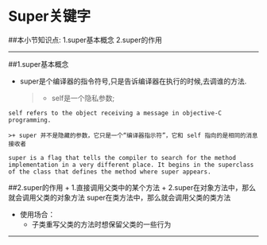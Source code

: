 # Super关键字
##本小节知识点:
1.super基本概念
2.super的作用

---
##1.super基本概念
- super是个编译器的指令符号,只是告诉编译器在执行的时候,去调谁的方法.
    >+ self是一个隐私参数;
```objc
self refers to the object receiving a message in objective-C programming.
```
    >+ super 并不是隐藏的参数，它只是一个“编译器指示符”，它和 self 指向的是相同的消息接收者

```objc
super is a flag that tells the compiler to search for the method implementation in a very different place. It begins in the superclass of the class that defines the method where super appears.
```

##2.super的作用
    + 1.直接调用父类中的某个方法
    + 2.super在对象方法中，那么就会调用父类的对象方法
     super在类方法中，那么就会调用父类的类方法

- 使用场合：
    + 子类重写父类的方法时想保留父类的一些行为

---
